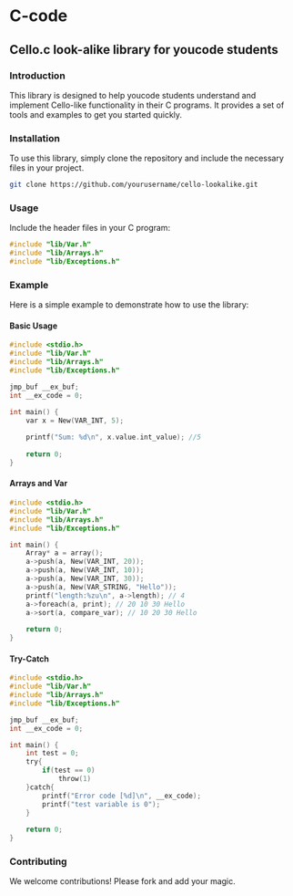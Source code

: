 # C-code

## Cello.c look-alike library for youcode students

### Introduction

This library is designed to help youcode students understand and implement Cello-like functionality in their C programs. It provides a set of tools and examples to get you started quickly.

### Installation

To use this library, simply clone the repository and include the necessary files in your project.

```sh
git clone https://github.com/yourusername/cello-lookalike.git
```

### Usage

Include the header files in your C program:

```c
#include "lib/Var.h"
#include "lib/Arrays.h"
#include "lib/Exceptions.h"
```

### Example

Here is a simple example to demonstrate how to use the library:

#### Basic Usage

```c
#include <stdio.h>
#include "lib/Var.h"
#include "lib/Arrays.h"
#include "lib/Exceptions.h"

jmp_buf __ex_buf;
int __ex_code = 0;

int main() {
    var x = New(VAR_INT, 5);
    
    printf("Sum: %d\n", x.value.int_value); //5
    
    return 0;
}
```

#### Arrays and Var

```c
#include <stdio.h>
#include "lib/Var.h"
#include "lib/Arrays.h"
#include "lib/Exceptions.h"

int main() {
    Array* a = array();
    a->push(a, New(VAR_INT, 20));
    a->push(a, New(VAR_INT, 10));
    a->push(a, New(VAR_INT, 30));
    a->push(a, New(VAR_STRING, "Hello"));
    printf("length:%zu\n", a->length); // 4
    a->foreach(a, print); // 20 10 30 Hello
    a->sort(a, compare_var); // 10 20 30 Hello
    
    return 0;
}
```

#### Try-Catch

```c
#include <stdio.h>
#include "lib/Var.h"
#include "lib/Arrays.h"
#include "lib/Exceptions.h"

jmp_buf __ex_buf;
int __ex_code = 0;

int main() {
    int test = 0;
    try{
        if(test == 0)
            throw(1)
    }catch{
        printf("Error code [%d]\n", __ex_code);
        printf("test variable is 0");
    }
    
    return 0;
}
```

### Contributing

We welcome contributions! Please fork and add your magic.
